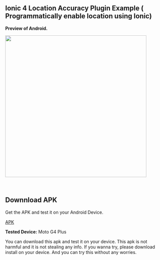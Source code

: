 ## Ionic 4 Location Accuracy Plugin Example ( Programmatically enable location using Ionic)

<b>Preview of Android.</b>
<p>
<img src="https://github.com/bharathirajatut/ionic4/blob/master/location-accuracy-example/screenshot.jpg" height="450px">
</p>
<br>

## Downnload APK

Get the APK and test it on your Android Device.

<a href="https://github.com/bharathirajatut/ionic4/blob/master/location-accuracy-example/app-debug.apk">APK</a>

<b>Tested Device:</b>
Moto G4 Plus

You can download this apk and test it on your device. This apk is not harmful and it is not stealing any info. 
If you wanna try, please download install on your device. And you can try this without any worries.
